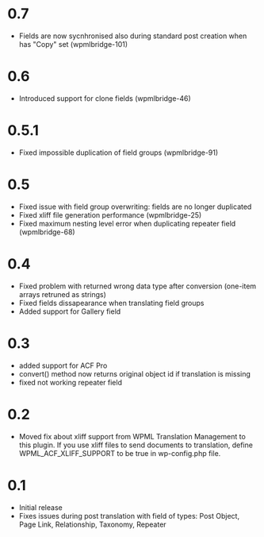 # 0.7
* Fields are now sycnhronised also during standard post creation when has "Copy" set (wpmlbridge-101) 

# 0.6
* Introduced support for clone fields (wpmlbridge-46)

# 0.5.1
* Fixed impossible duplication of field groups (wpmlbridge-91)

# 0.5
* Fixed issue with field group overwriting: fields are no longer duplicated
* Fixed xliff file generation performance (wpmlbridge-25)
* Fixed maximum nesting level error when duplicating repeater field (wpmlbridge-68)

# 0.4
* Fixed problem with returned wrong data type after conversion (one-item arrays retruned as strings)
* Fixed fields dissapearance when translating field groups
* Added support for Gallery field

# 0.3

* added support for ACF Pro
* convert() method now returns original object id if translation is missing
* fixed not working repeater field

# 0.2

* Moved fix about xliff support from WPML Translation Management to this plugin. If you use xliff files to send documents 
to translation, define WPML_ACF_XLIFF_SUPPORT to be true in wp-config.php file.  

# 0.1

* Initial release
* Fixes issues during post translation with field of types: Post Object, Page Link, Relationship, Taxonomy, Repeater
